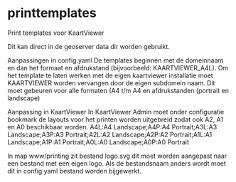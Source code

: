 # printtemplates
Print templates voor KaartViewer 

Dit kan direct in de geoserver data dir worden gebruikt.

Aanpassingen in config.yaml
De templates beginnen met de domeinnaam en dan het formaat en afdrukstand (bijvoorbeeld: KAARTVIEWER_A4L). Om het template te laten werken met de eigen kaartviewer installatie moet KAARTVIEWER worden vervangen door de eigen subdomein naam. Dit moet gebeuren voor alle formaten (A4 t/m A4 en afdrukstanden (portrait en landscape)

Aanpassing in KaartViewer
In KaartViewer Admin moet onder configuratie bookmark de layouts voor het printen worden uitgebreid zodat ook A2, A1 en A0 beschikbaar worden.
A4L:A4 Landscape;A4P:A4 Portrait;A3L:A3 Landscape;A3P:A3 Portrait;A2L:A2 Landscape;A2P:A2 Portrait;A1L:A1 Landscape;A1P:A1 Portrait;A0L:A0 Landscape;A0P:A0 Portrait

In map www/printing zit bestand logo.svg dit moet worden aangepast naar een bestand met een eigen logo. Als de bestandsnaam anders wordt moet dit in config yaml bestand worden bijgewerkt. 
